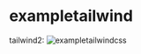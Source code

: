 # exampletailwind

tailwind2:
![exampletailwindcss](https://github.com/user-attachments/assets/bb98b274-47a2-4e4d-95de-9160aa75182a)
